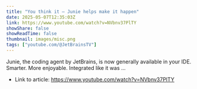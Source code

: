 ```yaml
---
title: "You think it – Junie helps make it happen"
date: 2025-05-07T12:35:03Z
link: https://www.youtube.com/watch?v=NVbnv37PlTY
showShare: false
showReadTime: false
thumbnail: images/misc.png
tags: ["youtube.com/@JetBrainsTV"]
---
```

Junie, the coding agent by JetBrains, is now generally available in your IDE. Smarter. More enjoyable. Integrated like it was ...

- Link to article: https://www.youtube.com/watch?v=NVbnv37PlTY
